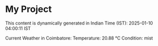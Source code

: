 # My Project

This content is dynamically generated in Indian Time (IST): 2025-01-10 04:00:11 IST


Current Weather in Coimbatore:
Temperature: 20.88 °C
Condition: mist
